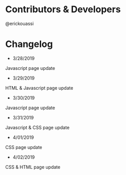 # Contributors & Developers
@erickouassi

# Changelog

* 3/28/2019

Javascript page update

* 3/29/2019

HTML & Javascript page update

* 3/30/2019

Javascript page update

* 3/31/2019

Javascript & CSS page update

* 4/01/2019

CSS page update

* 4/02/2019

CSS & HTML page update


